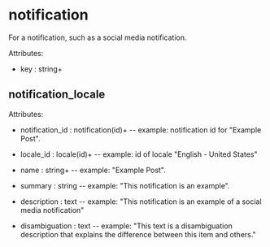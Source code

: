 # notification

For a notification, such as a social media notification.

Attributes:

* key : string+


## notification_locale

Attributes:

* notification_id : notification(id)+ -- example: notification id for "Example Post".

* locale_id : locale(id)+ -- example: id of locale "English - United States"

* name : string+ -- example: "Example Post".

* summary : string -- example: "This notification is an example".

* description : text -- example: "This notification is an example of a social media notification"

* disambiguation : text -- example: "This text is a disambiguation description that explains the difference between this item and others."
